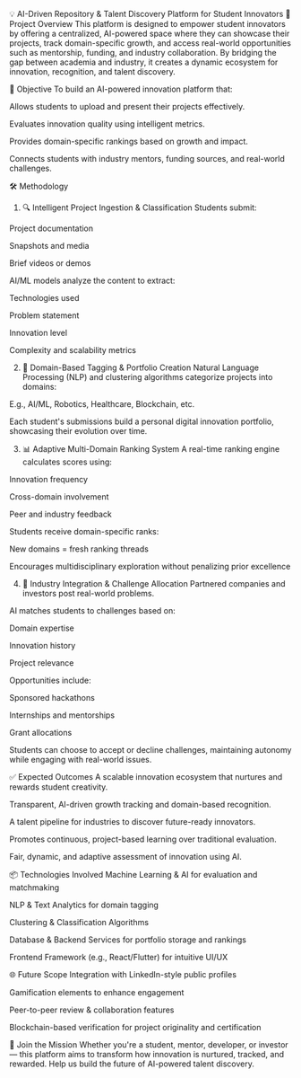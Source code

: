 💡 AI-Driven Repository & Talent Discovery Platform for Student Innovators
🚀 Project Overview
This platform is designed to empower student innovators by offering a centralized, AI-powered space where they can showcase their projects, track domain-specific growth, and access real-world opportunities such as mentorship, funding, and industry collaboration. By bridging the gap between academia and industry, it creates a dynamic ecosystem for innovation, recognition, and talent discovery.

🎯 Objective
To build an AI-powered innovation platform that:

Allows students to upload and present their projects effectively.

Evaluates innovation quality using intelligent metrics.

Provides domain-specific rankings based on growth and impact.

Connects students with industry mentors, funding sources, and real-world challenges.

🛠️ Methodology
1. 🔍 Intelligent Project Ingestion & Classification
Students submit:

Project documentation

Snapshots and media

Brief videos or demos

AI/ML models analyze the content to extract:

Technologies used

Problem statement

Innovation level

Complexity and scalability metrics

2. 🧠 Domain-Based Tagging & Portfolio Creation
Natural Language Processing (NLP) and clustering algorithms categorize projects into domains:

E.g., AI/ML, Robotics, Healthcare, Blockchain, etc.

Each student's submissions build a personal digital innovation portfolio, showcasing their evolution over time.

3. 📊 Adaptive Multi-Domain Ranking System
A real-time ranking engine calculates scores using:

Innovation frequency

Cross-domain involvement

Peer and industry feedback

Students receive domain-specific ranks:

New domains = fresh ranking threads

Encourages multidisciplinary exploration without penalizing prior excellence

4. 🏢 Industry Integration & Challenge Allocation
Partnered companies and investors post real-world problems.

AI matches students to challenges based on:

Domain expertise

Innovation history

Project relevance

Opportunities include:

Sponsored hackathons

Internships and mentorships

Grant allocations

Students can choose to accept or decline challenges, maintaining autonomy while engaging with real-world issues.

✅ Expected Outcomes
A scalable innovation ecosystem that nurtures and rewards student creativity.

Transparent, AI-driven growth tracking and domain-based recognition.

A talent pipeline for industries to discover future-ready innovators.

Promotes continuous, project-based learning over traditional evaluation.

Fair, dynamic, and adaptive assessment of innovation using AI.

📦 Technologies Involved
Machine Learning & AI for evaluation and matchmaking

NLP & Text Analytics for domain tagging

Clustering & Classification Algorithms

Database & Backend Services for portfolio storage and rankings

Frontend Framework (e.g., React/Flutter) for intuitive UI/UX

🌐 Future Scope
Integration with LinkedIn-style public profiles

Gamification elements to enhance engagement

Peer-to-peer review & collaboration features

Blockchain-based verification for project originality and certification

🙌 Join the Mission
Whether you're a student, mentor, developer, or investor — this platform aims to transform how innovation is nurtured, tracked, and rewarded. Help us build the future of AI-powered talent discovery.
